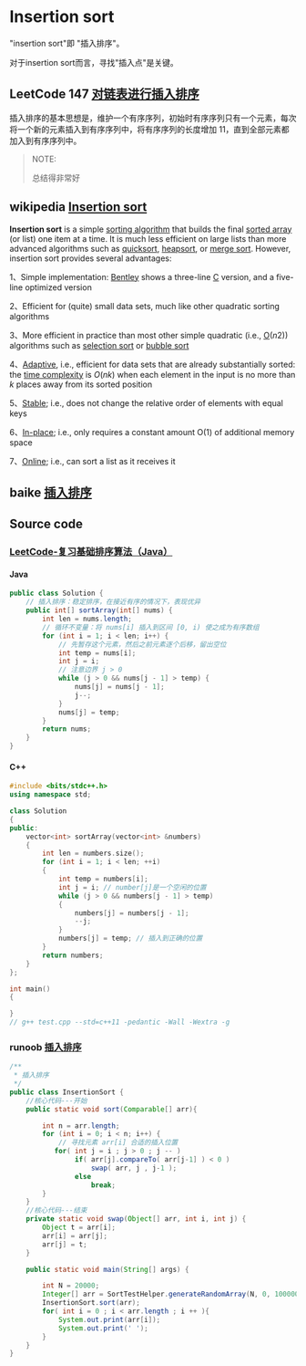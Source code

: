 # Insertion sort

"insertion sort"即 "插入排序"。

对于insertion sort而言，寻找"插入点"是关键。

## LeetCode 147 [对链表进行插入排序](https://leetcode.cn/problems/insertion-sort-list/solution/dui-lian-biao-jin-xing-cha-ru-pai-xu-by-leetcode-s/)

插入排序的基本思想是，维护一个有序序列，初始时有序序列只有一个元素，每次将一个新的元素插入到有序序列中，将有序序列的长度增加 11，直到全部元素都加入到有序序列中。

> NOTE: 
>
> 总结得非常好



## wikipedia [Insertion sort](https://en.wikipedia.org/wiki/Insertion_sort)

**Insertion sort** is a simple [sorting algorithm](https://infogalactic.com/info/Sorting_algorithm) that builds the final [sorted array](https://infogalactic.com/info/Sorted_array) (or list) one item at a time. It is much less efficient on large lists than more advanced algorithms such as [quicksort](https://infogalactic.com/info/Quicksort), [heapsort](https://infogalactic.com/info/Heapsort), or [merge sort](https://infogalactic.com/info/Merge_sort). However, insertion sort provides several advantages:

1、Simple implementation: [Bentley](https://infogalactic.com/info/Jon_Bentley) shows a three-line [C](https://infogalactic.com/info/C_(programming_language)) version, and a five-line optimized version

2、Efficient for (quite) small data sets, much like other quadratic sorting algorithms

3、More efficient in practice than most other simple quadratic (i.e., [O](https://infogalactic.com/info/Big_O_notation)(*n*2)) algorithms such as [selection sort](https://infogalactic.com/info/Selection_sort) or [bubble sort](https://infogalactic.com/info/Bubble_sort)

4、[Adaptive](https://infogalactic.com/info/Adaptive_sort), i.e., efficient for data sets that are already substantially sorted: the [time complexity](https://infogalactic.com/info/Time_complexity) is *O*(*nk*) when each element in the input is no more than *k* places away from its sorted position

5、[Stable](https://infogalactic.com/info/Stable_sort); i.e., does not change the relative order of elements with equal keys

6、[In-place](https://infogalactic.com/info/In-place_algorithm); i.e., only requires a constant amount O(1) of additional memory space

7、[Online](https://infogalactic.com/info/Online_algorithm); i.e., can sort a list as it receives it

## baike [插入排序](https://baike.baidu.com/item/%E6%8F%92%E5%85%A5%E6%8E%92%E5%BA%8F/7214992?fr=aladdin#4)



## Source code

### [LeetCode-复习基础排序算法（Java）](https://leetcode.cn/problems/sort-an-array/solution/fu-xi-ji-chu-pai-xu-suan-fa-java-by-liweiwei1419/)

#### Java

```Java
public class Solution {
    // 插入排序：稳定排序，在接近有序的情况下，表现优异
    public int[] sortArray(int[] nums) {
        int len = nums.length;
        // 循环不变量：将 nums[i] 插入到区间 [0, i) 使之成为有序数组
        for (int i = 1; i < len; i++) {
            // 先暂存这个元素，然后之前元素逐个后移，留出空位
            int temp = nums[i];
            int j = i;
            // 注意边界 j > 0
            while (j > 0 && nums[j - 1] > temp) {
                nums[j] = nums[j - 1];
                j--;
            }
            nums[j] = temp;
        }
        return nums;
    }
}

```

#### C++

```C++
#include <bits/stdc++.h>
using namespace std;

class Solution
{
public:
	vector<int> sortArray(vector<int> &numbers)
	{
		int len = numbers.size();
		for (int i = 1; i < len; ++i)
		{
			int temp = numbers[i];
			int j = i; // number[j]是一个空闲的位置
			while (j > 0 && numbers[j - 1] > temp)
			{
				numbers[j] = numbers[j - 1];
				--j;
			}
			numbers[j] = temp; // 插入到正确的位置
		}
		return numbers;
	}
};

int main()
{

}
// g++ test.cpp --std=c++11 -pedantic -Wall -Wextra -g


```



### runoob [插入排序](https://www.runoob.com/data-structures/insertion-sort.html)

```java 
/**
 * 插入排序
 */
public class InsertionSort {
    //核心代码---开始
    public static void sort(Comparable[] arr){

        int n = arr.length;
        for (int i = 0; i < n; i++) {
            // 寻找元素 arr[i] 合适的插入位置
           for( int j = i ; j > 0 ; j -- )
                if( arr[j].compareTo( arr[j-1] ) < 0 )
                    swap( arr, j , j-1 );
                else
                    break;
        }
    }
    //核心代码---结束
    private static void swap(Object[] arr, int i, int j) {
        Object t = arr[i];
        arr[i] = arr[j];
        arr[j] = t;
    }

    public static void main(String[] args) {

        int N = 20000;
        Integer[] arr = SortTestHelper.generateRandomArray(N, 0, 100000);
        InsertionSort.sort(arr);
        for( int i = 0 ; i < arr.length ; i ++ ){
            System.out.print(arr[i]);
            System.out.print(' ');
        }
    }
}
```



